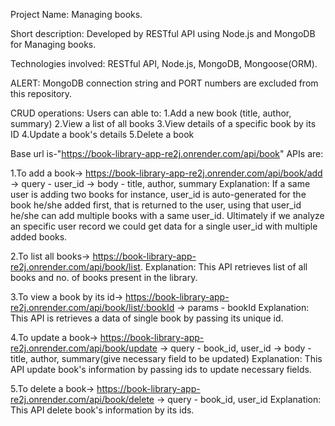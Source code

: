 Project Name: Managing books.

Short description: Developed by RESTful API using Node.js and MongoDB for Managing books.

Technologies involved: RESTful API, Node.js, MongoDB, Mongoose(ORM).

ALERT: MongoDB connection string and PORT numbers are excluded from this repository.

CRUD operations: Users can able to:
1.Add a new book (title, author, summary)
2.View a list of all books
3.View details of a specific book by its ID
4.Update a book's details
5.Delete a book

Base url is-"https://book-library-app-re2j.onrender.com/api/book"
APIs are:

1.To add a book-> https://book-library-app-re2j.onrender.com/api/book/add 
    -> query - user_id
    -> body  - title, author, summary
Explanation: If a same user is adding two books for instance, user_id is auto-generated for the book he/she added first, that is returned to the user, using that user_id he/she can add multiple books with a same user_id. Ultimately if we analyze an specific user record we could get data for a single user_id with multiple added books.  

2.To list all books-> https://book-library-app-re2j.onrender.com/api/book/list.
Explanation: This API retrieves list of all books and no. of books present in the library.

3.To view a book by its id-> https://book-library-app-re2j.onrender.com/api/book/list/:bookId
    -> params - bookId
Explanation: This API is retrieves a data of single book by passing its unique id.     

4.To update a book-> https://book-library-app-re2j.onrender.com/api/book/update
    -> query - book_id, user_id
    -> body - title, author, summary(give necessary field to be updated)
Explanation: This API update book's information by passing ids to update necessary fields.     

5.To delete a book-> https://book-library-app-re2j.onrender.com/api/book/delete
    -> query - book_id, user_id
Explanation: This API delete book's information by its ids.   
